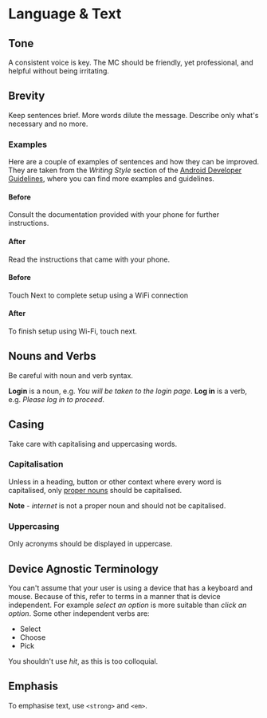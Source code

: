 # Language & Text

## Tone

A consistent voice is key. The MC should be friendly, yet professional, and helpful without being irritating.

## Brevity

Keep sentences brief. More words dilute the message. Describe only what's necessary and no more.

### Examples

Here are a couple of examples of sentences and how they can be improved. They are taken from the *Writing Style* section of the [Android Developer Guidelines](http://developer.android.com/design/style/writing.html), where you can find more examples and guidelines.

#### Before
Consult the documentation provided with your phone for further instructions.

#### After
Read the instructions that came with your phone.

#### Before
Touch Next to complete setup using a WiFi connection

#### After
To finish setup using Wi-Fi, touch next.

## Nouns and Verbs

Be careful with noun and verb syntax. 

**Login** is a noun, e.g. *You will be taken to the login page*. **Log in** is a verb, e.g. *Please log in to proceed*.

## Casing

Take care with capitalising and uppercasing words.

### Capitalisation

Unless in a heading, button or other context where every word is capitalised, only [proper nouns](http://en.wikipedia.org/wiki/Proper_noun) should be capitalised.

**Note** - *internet* is not a proper noun and should not be capitalised.

### Uppercasing

Only acronyms should be displayed in uppercase.

## Device Agnostic Terminology

You can't assume that your user is using a device that has a keyboard and mouse. Because of this, refer to terms in a manner that is device independent. For example *select an option* is more suitable than *click an option*. Some other independent verbs are:

* Select
* Choose
* Pick

You shouldn't use *hit*, as this is too colloquial.

## Emphasis

To emphasise text, use <code>&lt;strong&gt;</code> and <code>&lt;em&gt;</code>.





